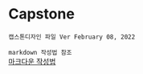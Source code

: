 # Capstone

` 캡스톤디자인 파일 Ver February 08, 2022 `

`markdown 작성법 참조`
<br>
[마크다운 작성법](https://velog.io/@yuuuye/velog-%EB%A7%88%ED%81%AC%EB%8B%A4%EC%9A%B4MarkDown-%EC%9E%91%EC%84%B1%EB%B2%95)
